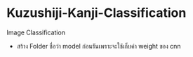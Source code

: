 # Kuzushiji-Kanji-Classification
Image Classification

- สร้าง Folder ชื่อว่า model ก่อนรันเพราะจะใช้เก็บค่า weight ของ cnn
